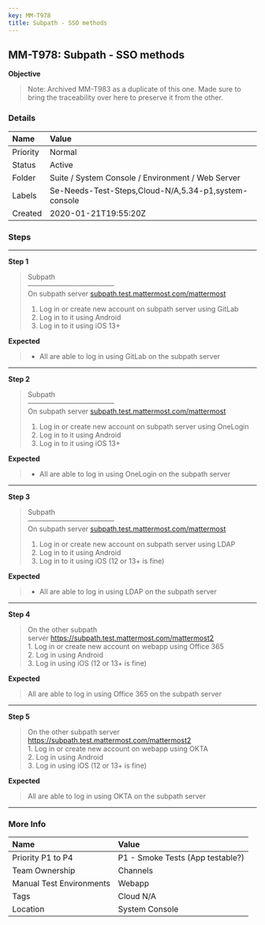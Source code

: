 ```yaml
---
key: MM-T978
title: Subpath - SSO methods
---
```


## MM-T978: Subpath - SSO methods

**Objective**

> <article>Note: Archived MM-T983 as a duplicate of this one. Made sure to bring the traceability over here to preserve it from the other.</article>

### Details

| Name     | Value                                                |
| :------- | :--------------------------------------------------- |
| Priority | Normal                                               |
| Status   | Active                                               |
| Folder   | Suite / System Console / Environment / Web Server    |
| Labels   | Se-Needs-Test-Steps,Cloud-N/A,5.34-p1,system-console |
| Created  | 2020-01-21T19:55:20Z                                 |

### Steps

<hr/>

**Step 1**

> <article>Subpath<br>–––––––––––––––––––––––––<br>On subpath server <a href="https://subpath.test.mattermost.com/mattermost">subpath.test.mattermost.com/mattermost</a><ol><li>Log in or create new account on subpath server using GitLab</li><li>Log in to it using Android</li><li>Log in to it using iOS 13+</li></ol></article>

**Expected**

> <article><ul><li>All are able to log in using GitLab on the subpath server</li></ul></article>

<hr/>

**Step 2**

> <article>Subpath<br>–––––––––––––––––––––––––<br>On subpath server <a href="https://subpath.test.mattermost.com/mattermost">subpath.test.mattermost.com/mattermost</a><ol><li>Log in or create new account on subpath server using OneLogin</li><li>Log in to it using Android</li><li>Log in to it using iOS 13+</li></ol></article>

**Expected**

> <article><ul><li>All are able to log in using OneLogin on the subpath server</li></ul></article>

<hr/>

**Step 3**

> <article>Subpath<br>–––––––––––––––––––––––––<br>On subpath server <a href="https://subpath.test.mattermost.com/mattermost">subpath.test.mattermost.com/mattermost</a><ol><li>Log in or create new account on subpath server using LDAP</li><li>Log in to it using Android</li><li>Log in to it using iOS (12 or 13+ is fine)</li></ol></article>

**Expected**

> <article><ul><li>All are able to log in using LDAP on the subpath server</li></ul></article>

<hr/>

**Step 4**

> <article>On the other subpath server&nbsp;<a href="https://subpath.test.mattermost.com/mattermost2/login">https://subpath.test.mattermost.com/mattermost2</a><br>1. Log in or create new account on webapp using Office 365<br>2. Log in using Android<br>3. Log in using iOS (12 or 13+ is fine)</article>

**Expected**

> <article>​​​​All are able to log in using Office 365 on the subpath server</article>

<hr/>

**Step 5**

> <article>On the other subpath server <a href="https://subpath.test.mattermost.com/mattermost2/login">https://subpath.test.mattermost.com/mattermost2</a><br>1. Log in or create new account on webapp using OKTA<br>2. Log in using Android<br>3. Log in using iOS (12 or 13+ is fine)</article>

**Expected**

> <article>All are able to log in using OKTA on the subpath server</article>

<hr/>

### More Info

| Name                     | Value                            |
| :----------------------- | :------------------------------- |
| Priority P1 to P4        | P1 - Smoke Tests (App testable?) |
| Team Ownership           | Channels                         |
| Manual Test Environments | Webapp                           |
| Tags                     | Cloud N/A                        |
| Location                 | System Console                   |
